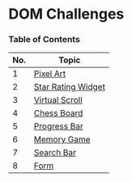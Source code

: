# DOM Challenges

### Table of Contents

| No. | Topic                                                                                    |
| --- | ---------------------------------------------------------------------------------------- |
| 1   | [Pixel Art](https://pr7prashant.github.io/dom-challenges/PixelArt/index.html)            |
| 2   | [Star Rating Widget](https://pr7prashant.github.io/dom-challenges/StarRating/index.html) |
| 3   | [Virtual Scroll](https://pr7prashant.github.io/dom-challenges/VirtualScroll/index.html)  |
| 4   | [Chess Board](https://pr7prashant.github.io/dom-challenges/ChessBoard/index.html)        |
| 5   | [Progress Bar](https://pr7prashant.github.io/dom-challenges/ProgressBar/index.html)      |
| 6   | [Memory Game](https://pr7prashant.github.io/dom-challenges/MemoryGame/index.html)        |
| 7   | [Search Bar](https://pr7prashant.github.io/dom-challenges/SearchBar/index.html)          |
| 8   | [Form](https://pr7prashant.github.io/dom-challenges/Form/index.html)                     |
